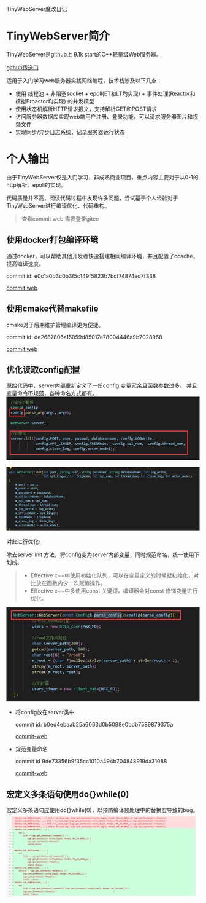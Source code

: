 TinyWebServer魔改日记

# TinyWebServer简介

TinyWebServer是github上 9.1k start的C++轻量级Web服务器。

[github传送门](https://github.com/qinguoyi/TinyWebServer)

适用于入门学习web服务器实践网络编程，技术栈涉及以下几点：
- 使用 线程池 + 非阻塞socket + epoll(ET和LT均实现) + 事件处理(Reactor和模拟Proactor均实现) 的并发模型
- 使用状态机解析HTTP请求报文，支持解析GET和POST请求
- 访问服务器数据库实现web端用户注册、登录功能，可以请求服务器图片和视频文件
- 实现同步/异步日志系统，记录服务器运行状态


# 个人输出
由于TinyWebServer仅是入门学习，非成熟商业项目，重点内容主要对于从0-1的http解析、epoll的实现。

代码质量并不高，阅读代码过程中发现许多问题，尝试基于个人经验对于TinyWebServer进行编译优化、代码重构。

> 查看commit web 需要登录gitee


## 使用docker打包编译环境
  
通过docker，可以帮助其他开发者快速搭建相同编译环境，并且配置了ccache，提高编译速度。

commit id: e0c1a0b3c0b3f5c149f5823b7bcf74874ed7f338

[commit web](https://gitee.com/wentizongbibanfaduo/TinyWebServer/commit/e0c1a0b3c0b3f5c149f5823b7bcf74874ed7f338)

    

## 使用cmake代替makefile
  
  cmake对于后期维护管理编译更为便捷。

  commit id: de2687806a15059d85017e78004446a9b7028968
  
  [commit web](https://gitee.com/wentizongbibanfaduo/TinyWebServer/commit/de2687806a15059d85017e78004446a9b7028968)

## 优化读取config配置

   原始代码中，server内部重新定义了一份config,变量冗余且函数参数过多。
   并且变量命令不规范，各种命名方式都有。
   ![main-server](./picture/main-server.png)

   ![server-init](./picture/server-init.png)

   对此进行优化:

   除去server init 方法，将config变为server内部变量，同时规范命名，统一使用下划线。

   >* Effective c++中使用初始化队列，可以在变量定义的时候就初始化，对比放在函数内少一次赋值操作。
   >* Effective c++中多使用const 关键词，编译器会对const 修饰变量进行优化。

   ![server-config](./picture/server-config.png)
   - 将config放在server类中
  
      commit id: 
   b0ed4ebaab25a6063d0b5088e0bdb7589879375a

      [commit-web](https://gitee.com/wentizongbibanfaduo/TinyWebServer/commit/b0ed4ebaab25a6063d0b5088e0bdb7589879375a)

   - 规范变量命名
  
      commit id 9de73356b9f35cc1010a494b704848919da31088

      [commit-web](https://gitee.com/wentizongbibanfaduo/TinyWebServer/commit/9de73356b9f35cc1010a494b704848919da31088)
  
##  宏定义多条语句使用do{}while(0)
宏定义多条语句应使用do{}while(0)，以预防编译预处理中的替换宏导致的bug。
![define](./picture/define.png)
